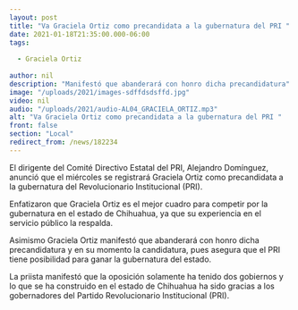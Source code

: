 ```yaml
---
layout: post
title: "Va Graciela Ortiz como precandidata a la gubernatura del PRI "
date: 2021-01-18T21:35:00.000-06:00
tags:
  
  - Graciela Ortiz
  
author: nil
description: "Manifestó que abanderará con honro dicha precandidatura"
image: "/uploads/2021/images-sdffdsdsffd.jpg"
video: nil
audio: "/uploads/2021/audio-AL04_GRACIELA_ORTIZ.mp3"
alt: "Va Graciela Ortiz como precandidata a la gubernatura del PRI "
front: false
section: "Local"
redirect_from: /news/182234
---
```


El dirigente del Comité Directivo Estatal del PRI, Alejandro Domínguez, anunció que el miércoles se registrará Graciela Ortiz como precandidata a la gubernatura del Revolucionario Institucional (PRI).

Enfatizaron que Graciela Ortiz es el mejor cuadro para competir por la gubernatura en el estado de Chihuahua, ya que su experiencia en el servicio público la respalda.

Asimismo Graciela Ortiz manifestó que abanderará con honro dicha precandidatura y en su momento la candidatura, pues asegura que el PRI tiene posibilidad para ganar la gubernatura del estado.

La priista manifestó que la oposición solamente ha tenido dos gobiernos y lo que se ha construido en el estado de Chihuahua ha sido gracias a los gobernadores del Partido Revolucionario Institucional (PRI).